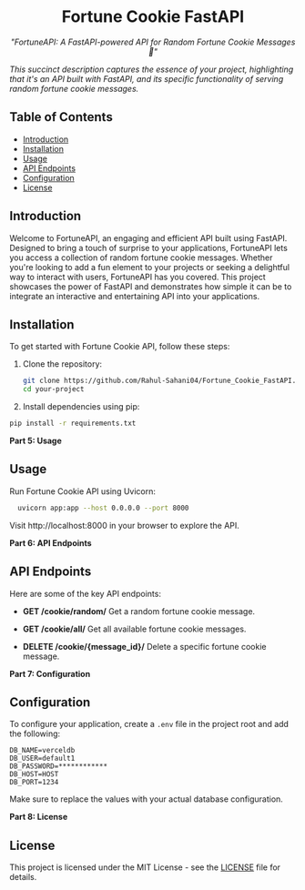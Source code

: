 <h1 align="center">Fortune Cookie FastAPI</h1>
<p align="center">
  <em>"FortuneAPI: A FastAPI-powered API for Random Fortune Cookie Messages 🥠"

This succinct description captures the essence of your project, highlighting that it's an API built with FastAPI, and its specific functionality of serving random fortune cookie messages.</em>
</p>

<div align="center">
  <!-- Badges or logos can go here -->
</div>

## Table of Contents

- [Introduction](#introduction)
- [Installation](#installation)
- [Usage](#usage)
- [API Endpoints](#api-endpoints)
- [Configuration](#configuration)
- [License](#license)

## Introduction

Welcome to FortuneAPI, an engaging and efficient API built using FastAPI. Designed to bring a touch of surprise to your applications, FortuneAPI lets you access a collection of random fortune cookie messages. Whether you're looking to add a fun element to your projects or seeking a delightful way to interact with users, FortuneAPI has you covered. This project showcases the power of FastAPI and demonstrates how simple it can be to integrate an interactive and entertaining API into your applications.

## Installation

To get started with Fortune Cookie API, follow these steps:

1. Clone the repository:
   ```sh
   git clone https://github.com/Rahul-Sahani04/Fortune_Cookie_FastAPI.git
   cd your-project
   ```

2. Install dependencies using pip:
  ```sh
  pip install -r requirements.txt
  ```

**Part 5: Usage**

## Usage

Run Fortune Cookie API using Uvicorn:
```sh
  uvicorn app:app --host 0.0.0.0 --port 8000
```
Visit http://localhost:8000 in your browser to explore the API.

**Part 6: API Endpoints**

## API Endpoints

Here are some of the key API endpoints:

- **GET /cookie/random/**
  Get a random fortune cookie message.

- **GET /cookie/all/**
  Get all available fortune cookie messages.

- **DELETE /cookie/{message_id}/**
  Delete a specific fortune cookie message.
  
**Part 7: Configuration**

## Configuration

To configure your application, create a `.env` file in the project root and add the following:

```env
DB_NAME=verceldb
DB_USER=default1
DB_PASSWORD=************
DB_HOST=HOST
DB_PORT=1234
```
Make sure to replace the values with your actual database configuration.


**Part 8: License**
## License

This project is licensed under the MIT License - see the [LICENSE](LICENSE) file for details.
